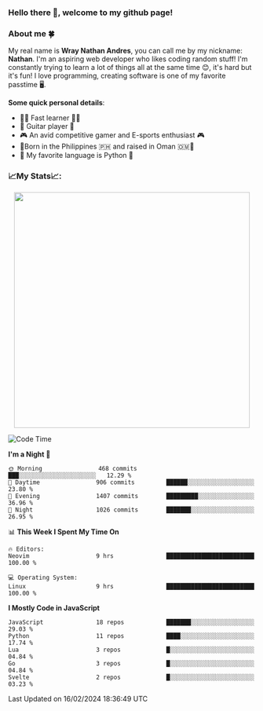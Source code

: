 ### **Hello there 👋, welcome to my github page!**

### **About me 🍀**

My real name is **Wray Nathan Andres**, you can call me by my nickname: **Nathan**. I'm an aspiring web developer who likes coding random stuff! I'm constantly trying to learn a lot of things all at the same time 😊, it's hard but it's fun! I love programming, creating software is one of my favorite passtime 🖥️.

<!-- <img src="https://pbs.twimg.com/media/FYEVH6GaAAE064l?format=jpg&name=medium" width="425" height="215" align="right" /> -->

**Some quick personal details**:

- 🚗💨 Fast learner 🚗💨
- 🎸 Guitar player 🎸
- 🎮 An avid competitive gamer and E-sports enthusiast 🎮
- 🐤Born in the Philippines 🇵🇭 and raised in Oman 🇴🇲🐤
- 🐍 My favorite language is Python 🐍

### **📈My Stats📈:**

<div style="display: flex; justify-content: center;">
    <img src="https://github-readme-stats.vercel.app/api?username=Ethea2&show_icons=true&count_private=true&theme=midnight-purple&hide_border=true" width="480"/>
    <!-- <img src="https://streak-stats.demolab.com?user=Ethea2&theme=midnight-purple&hide_border=true"/> -->
</div>

<!-- ### **⏲️This week I spent my time on⏲️:** -->
<!---->
<!-- ![Ethea's Waka Stats](https://github-readme-stats.vercel.app/api/wakatime?username=Ethea2&theme=midnight-purple&count_private=true&layout=compact) -->

<!--START_SECTION:waka-->
![Code Time](http://img.shields.io/badge/Code%20Time-511%20hrs%2026%20mins-blue)

**I'm a Night 🦉** 

```text
🌞 Morning                468 commits         ███░░░░░░░░░░░░░░░░░░░░░░   12.29 % 
🌆 Daytime                906 commits         ██████░░░░░░░░░░░░░░░░░░░   23.80 % 
🌃 Evening                1407 commits        █████████░░░░░░░░░░░░░░░░   36.96 % 
🌙 Night                  1026 commits        ███████░░░░░░░░░░░░░░░░░░   26.95 % 
```


📊 **This Week I Spent My Time On** 

```text
🔥 Editors: 
Neovim                   9 hrs               █████████████████████████   100.00 % 

💻 Operating System: 
Linux                    9 hrs               █████████████████████████   100.00 % 
```

**I Mostly Code in JavaScript** 

```text
JavaScript               18 repos            ███████░░░░░░░░░░░░░░░░░░   29.03 % 
Python                   11 repos            ████░░░░░░░░░░░░░░░░░░░░░   17.74 % 
Lua                      3 repos             █░░░░░░░░░░░░░░░░░░░░░░░░   04.84 % 
Go                       3 repos             █░░░░░░░░░░░░░░░░░░░░░░░░   04.84 % 
Svelte                   2 repos             █░░░░░░░░░░░░░░░░░░░░░░░░   03.23 % 
```




 Last Updated on 16/02/2024 18:36:49 UTC
<!--END_SECTION:waka-->

